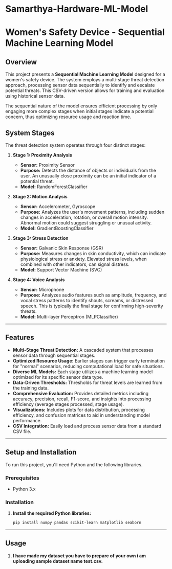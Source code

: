 # Samarthya-Hardware-ML-Model
# Women's Safety Device - Sequential Machine Learning Model

## Overview

This project presents a **Sequential Machine Learning Model** designed for a women's safety device. The system employs a multi-stage threat detection approach, processing sensor data sequentially to identify and escalate potential threats. This CSV-driven version allows for training and evaluation using historical sensor data.

The sequential nature of the model ensures efficient processing by only engaging more complex stages when initial stages indicate a potential concern, thus optimizing resource usage and reaction time.

## System Stages

The threat detection system operates through four distinct stages:

1.  **Stage 1: Proximity Analysis**
    * **Sensor:** Proximity Sensor
    * **Purpose:** Detects the distance of objects or individuals from the user. An unusually close proximity can be an initial indicator of a potential threat.
    * **Model:** RandomForestClassifier

2.  **Stage 2: Motion Analysis**
    * **Sensor:** Accelerometer, Gyroscope
    * **Purpose:** Analyzes the user's movement patterns, including sudden changes in acceleration, rotation, or overall motion intensity. Abnormal motion could suggest struggling or unusual activity.
    * **Model:** GradientBoostingClassifier

3.  **Stage 3: Stress Detection**
    * **Sensor:** Galvanic Skin Response (GSR)
    * **Purpose:** Measures changes in skin conductivity, which can indicate physiological stress or anxiety. Elevated stress levels, when combined with other indicators, can signal distress.
    * **Model:** Support Vector Machine (SVC)

4.  **Stage 4: Voice Analysis**
    * **Sensor:** Microphone
    * **Purpose:** Analyzes audio features such as amplitude, frequency, and vocal stress patterns to identify shouts, screams, or distressed speech. This is typically the final stage for confirming high-severity threats.
    * **Model:** Multi-layer Perceptron (MLPClassifier)

---

## Features

* **Multi-Stage Threat Detection:** A cascaded system that processes sensor data through sequential stages.
* **Optimized Resource Usage:** Earlier stages can trigger early termination for "normal" scenarios, reducing computational load for safe situations.
* **Diverse ML Models:** Each stage utilizes a machine learning model optimized for its specific sensor data type.
* **Data-Driven Thresholds:** Thresholds for threat levels are learned from the training data.
* **Comprehensive Evaluation:** Provides detailed metrics including accuracy, precision, recall, F1-score, and insights into processing efficiency (average stages processed, stage usage).
* **Visualizations:** Includes plots for data distribution, processing efficiency, and confusion matrices to aid in understanding model performance.
* **CSV Integration:** Easily load and process sensor data from a standard CSV file.

---

## Setup and Installation

To run this project, you'll need Python and the following libraries.

### Prerequisites

* Python 3.x

### Installation
1.  **Install the required Python libraries:**
    ```bash
    pip install numpy pandas scikit-learn matplotlib seaborn
    ```

---

## Usage
1. **I have made my dataset you have to prepare of your own i am uploading sample dataset name test.csv.**
